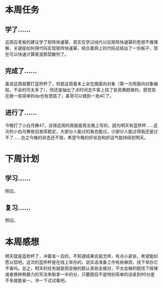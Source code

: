 # 本周任务

## 学了……

这周应老板的建议学了矩阵快速幂，其实在学过线代以后矩阵快速幂的思想不难理解，关键是如何用代码实现矩阵快速幂，结合着网上的代码总结出了一份板子，现在可以快速计算斐波那契数列了。

## 完成了……

虽说这周就要打蓝桥杯了，但是这周基本上全在搞面向对象（第一次用面向对象编程，不会的可太多了），但还是抽出了点时间去牛客上找了些竞赛题做的，感觉现在做一些简单的dp也有思路了，甚至可以做到一发AC了。

## 进行了……

今晚打了小白月赛47，没错这周的周报是周五晚上写的，因为明天有蓝桥杯……这次的小白月赛依旧发挥稳定，大部分人能过的我也能过，少部分人能过得我还是过不了……总之今晚的状态还不错，希望今晚的好状态和好运气能持续到明天。

# 下周计划

## 学习……

照旧。

## 复习……

照旧。

# 本周感想

明天就是蓝桥杯了，冲着省一去的，不知道结果会是怎样，有点小紧张，希望能如愿以偿吧。这次的蓝桥杯是在线上举办的，说实话准备工作有些麻烦，线下举办它不香吗。总之，明天的任务就是把会做的题认真些全做对，不太会做的题找下规律或者换种稍暴力的写法争取拿一半的分，只要题目不是特别简单的话拿到90分差不多就能省一，冲一下试试看吧。

